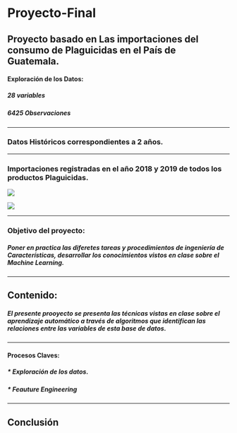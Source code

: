 # **Proyecto-Final**
Proyecto basado en Las importaciones del consumo de Plaguicidas en el País de Guatemala.
---
#### Exploración de los Datos:
##### 28 variables
##### 6425 Observaciones
---
### Datos Históricos correspondientes a 2 años.

---
### Importaciones registradas en el año 2018 y 2019 de todos los productos Plaguicidas.

![](https://i.imgur.com/52phGW2.png)

![](https://i.imgur.com/iPgCDvs.png)

---

### Objetivo del proyecto: 
##### Poner en practica las diferetes tareas y procedimientos de ingeniería de Características, desarrollar los conocimientos vistos en clase sobre el Machine Learning.

---
## Contenido:
##### El presente prooyecto se presenta las técnicas vistas en clase sobre el aprendizaje automático a través de algoritmos que identifican las relaciones entre las variables de esta base de datos. 

---
#### Procesos Claves:
##### * Exploración de los datos.
##### * Feauture Engineering













---
## Conclusión
